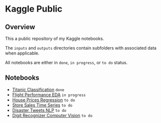 # Kaggle Public

## Overview

This a public repository of my Kaggle notebooks. 

The `inputs` and `outputs` directories contain subfolders with associated data when applicable.

All notebooks are either in `done`, `in progress`, or `to do` status. 

## Notebooks
- [Titanic Classification](https://github.com/levimjoseph/kaggle-public/blob/main/titanic-classification.ipynb) `done` 
- [Flight Performance EDA](https://github.com/levimjoseph/kaggle-public/blob/main/flight-performance-eda.ipynb) `in progress`
- [House Prices Regression](https://github.com/levimjoseph/kaggle-public/blob/main/house-prices-regression.ipynb) `to do`
- [Store Sales Time Series](https://github.com/levimjoseph/kaggle-public/blob/main/store-sales-time-series.ipynb) `to do`
- [Disaster Tweets NLP](https://github.com/levimjoseph/kaggle-public/blob/main/disaster-tweets-nlp.ipynb) `to do`
- [Digit Recognizer Computer Vision](https://github.com/levimjoseph/kaggle-public/blob/main/digit-recognizer-computer-vision.ipynb) `to do`
